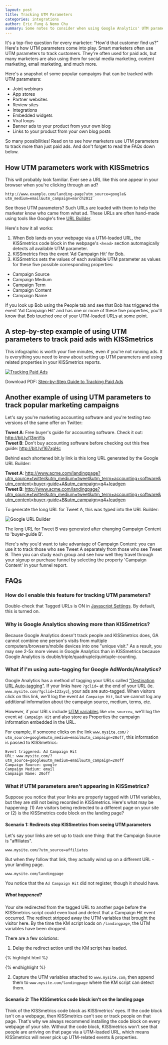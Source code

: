 ```yaml
---
layout: post
title: Tracking UTM Parameters
categories: integrations
author: Eric Fung & Nemo Chu
summary: Some notes to consider when using Google Analytics' UTM parameters with KISSmetrics.
---
```

It's a top-five question for every marketer: "How'd that customer find us?" Here's how UTM parameters come into play. Smart marketers often use UTM parameters to track customers. They're often used for paid ads, but many marketers are also using them for social media marketing, content marketing, email marketing, and much more.

Here's a snapshot of some popular campaigns that can be tracked with UTM parameters:

* Joint webinars
* App stores
* Partner websites
* Review sites
* Integrations
* Embedded widgets
* Viral loops
* Banner ads to your product from your own blog
* Links to your product from your own blog posts

So many possibilities! Read on to see how marketers use UTM parameters to track more than just paid ads. And don't forget to read the FAQs down below.

## How UTM parameters work with KISSmetrics

This will probably look familiar. Ever see a URL like this one appear in your browser when you're clicking through an ad?

    http://www.example.com/landing-page?utm_source=google&  utm_medium=email&utm_campaign=march2012

See those UTM parameters? Such URLs are loaded with them to help the marketer know who came from what ad. These URLs are often hand-made using tools like Google's free [URL Builder][url-builder].

Here's how it all works:

1. When Bob lands on your webpage via a UTM-loaded URL, the KISSmetrics code block in the webpage's `<head>` section automagically detects all available UTM parameter.
2. KISSmetrics fires the event 'Ad Campaign Hit' for Bob.
3. KISSmetrics sets the values of each available UTM parameter as values for these five possible corresponding properties:

* Campaign Source
* Campaign Medium
* Campaign Term
* Campaign Content
* Campaign Name

If you look up Bob using the People tab and see that Bob has triggered the event 'Ad Campaign Hit' and has one or more of these five properties, you'll know that Bob touched one of your UTM-loaded URLs at some point.

## A step-by-step example of using UTM parameters to track paid ads with KISSmetrics

This infographic is worth your five minutes, even if you're not running ads. It is everything you need to know about setting up UTM parameters and using related properties in your KISSmetrics reports.

[![Tracking Paid Ads][info-paid-ads-png]][info-paid-ads-png]

Download PDF: [Step-by-Step Guide to Tracking Paid Ads][info-paid-ads-pdf]

[info-paid-ads-pdf]: https://s3.amazonaws.com/kissmetrics-support-files/assets/infographics/Tracking-Paid-Ads.pdf
[info-paid-ads-png]: https://s3.amazonaws.com/kissmetrics-support-files/assets/infographics/Tracking-Paid-Ads.png

## Another example of using UTM parameters to track popular marketing campaigns

Let's say you're marketing accounting software and you're testing two versions of the same offer on Twitter:

**Tweet A**: Free buyer's guide for accounting software. Check it out: http://bit.ly/13nnYIs<br>
**Tweet B**: Don't buy accounting software before checking out this free guide: http://bit.ly/167xgHc

Behind each shortened bit.ly link is this long URL generated by the Google URL Builder:

**Tweet A**: http://www.acme.com/landingpage?utm_source=twitter&utm_medium=tweet&utm_term=accounting+software&utm_content=buyer-guide+A&utm_campaign=q4+leadgen<br>
**Tweet B**: http://www.acme.com/landingpage?utm_source=twitter&utm_medium=tweet&utm_term=accounting+software&utm_content=buyer-guide+B&utm_campaign=q4+leadgen

To generate the long URL for Tweet A, this was typed into the URL Builder:

![Google URL Builder][url-builder-png]

[url-builder-png]: https://s3.amazonaws.com/kissmetrics-support-files/assets/integrations/utm-variables/url-builder.png

The long URL for Tweet B was generated after changing Campaign Content to 'buyer-guide B'.

Here's why you'd want to take advantage of Campaign Content: you can use it to track those who see Tweet A separately from those who see Tweet B. Then you can study each group and see how well they travel through your signup or purchase funnel by selecting the property 'Campaign Content' in your funnel report.

## FAQs

### How do I enable this feature for tracking UTM parameters?

Double-check that Tagged URLs is ON in [Javascript Settings]. By default, this is turned on.

[Javascript Settings]:https://app.kissmetrics.com/product.js_settings

### Why is Google Analytics showing more than KISSmetrics?

Because Google Analytics doesn't track people and KISSmetrics does, GA cannot combine one person's visits from multiple computers/browsers/mobile devices into one "unique visit." As a result, you may see 2-5x more views in Google Analytics than in KISSmetrics because Google Analytics is double/triple/quadruple/quintuple-counting.

### What if I'm using auto-tagging for Google AdWords/Analytics?

Google Analytics has a method of tagging your URLs called ["Destination URL Auto-tagging"][auto-tagging]. If your links have `?gclid=` at the end of your URL (ie. `www.mysite.com/?gclid=123xyz`), your ads are auto-tagged. When visitors click on this link, we'll log the event `Ad Campaign Hit`, but we cannot log any additional information about the campaign source, medium, terms, etc.

However, if your URLs include [UTM variables][url-builder] like `utm_source=`, we'll log the event `Ad Campaign Hit` and also store as Properties the campaign information embedded in the URL.

For example, if someone clicks on the link `www.mysite.com/?utm_source=google&utm_medium=email&utm_campaign=20off`, this information is passed to KISSmetrics:

    Event triggered: Ad Campaign Hit
    URL: www.mysite.com/?utm_source=google&utm_medium=email&utm_campaign=20off
    Campaign Source: google
    Campaign Medium: email
    Campaign Name: 20off

[auto-tagging]:http://support.google.com/analytics/bin/answer.py?hl=en&answer=1033981
[url-builder]:http://support.google.com/analytics/bin/answer.py?hl=en&answer=1033867

### What if UTM parameters aren't appearing in KISSmetrics?

Suppose you notice that your links are properly tagged with UTM variables, but they are still not being recorded in KISSmetrics. Here's what may be happening: (1) Are visitors being redirected to a different page on your site or (2) is the KISSmetrics code block on the landing page?

#### Scenario 1: Redirects stop KISSmetrics from seeing UTM parameters

Let's say your links are set up to track one thing: that the Campaign Source is "affiliates".

`www.mysite.com/?utm_source=affiliates`

But when they follow that link, they actually wind up on a different URL - your landing page.

`www.mysite.com/landingpage`

You notice that the `Ad Campaign Hit` did not register, though it should have.

##### What happened?

Your site redirected from the tagged URL to another page before the KISSmetrics script could even load and detect that a Campaign Hit event occurred. The redirect stripped away the UTM variables that brought the visitor here. By the time the KM script loads on `/landingpage`, the UTM variables have been dropped.

There are a few solutions:

1) Delay the redirect action until the KM script has loaded.

{% highlight html %}
<script type="text/javascript">
// This script would go on www.mysite.com
_kmq.push(function(){

// The logic to redirect to /landingpage goes here

});
</script>
{% endhighlight %}

2) Capture the UTM variables attached to `www.mysite.com`, then append them to `www.mysite.com/landingpage` where the KM script can detect them.

#### Scenario 2: The KISSmetrics code block isn't on the landing page

Think of the KISSmetrics code block as KISSmetrics' eyes. If the code block isn't on a webpage, then KISSmetrics can't see or track people on that page. That's why we always recommend installing the code block on every webpage of your site. Without the code block, KISSmetrics won't see that people are arriving on that page via a UTM-loaded URL, which means KISSmetrics will never pick up UTM-related events & properties.
